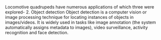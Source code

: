 Locomotive quadrupeds have numerous applications of which three were explored-
2. Object detection
Object detection is a computer vision or image processing technique for locating instances of objects in images/videos. It is widely used in tasks like image annotation (the system automatically assigns metadata to images), video surveillance, activity recognition and face detection.
